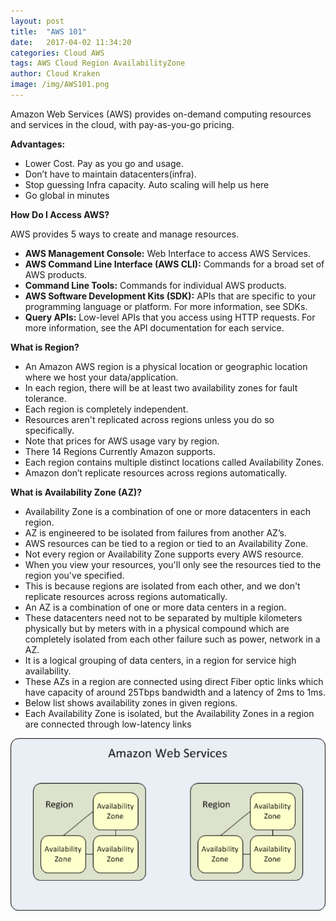 ```yaml
---
layout: post
title:  "AWS 101"
date:   2017-04-02 11:34:20
categories: Cloud AWS
tags: AWS Cloud Region AvailabilityZone
author: Cloud Kraken
image: /img/AWS101.png
---
```



Amazon Web Services (AWS) provides on-demand computing resources and services in the cloud, with pay-as-you-go pricing.

**Advantages:**

* Lower Cost. Pay as you go and usage.
* Don’t have to maintain datacenters(infra).
* Stop guessing Infra capacity. Auto scaling will help us here
* Go global in minutes


**How Do I Access AWS?**

AWS provides 5 ways to create and manage resources.


*	**AWS Management Console:** Web Interface to access AWS Services.
*	**AWS Command Line Interface (AWS CLI):** Commands for a broad set of AWS products.
*	**Command Line Tools:** Commands for individual AWS products.
*	**AWS Software Development Kits (SDK):** APIs that are specific to your programming language or platform. For more information, see SDKs.
*	**Query APIs:** Low-level APIs that you access using HTTP requests. For more information, see the API documentation for each service.

**What is Region?**

* An Amazon AWS region is a physical location or geographic location where we host your data/application. 
* In each region, there will be at least two availability zones for fault tolerance.
* Each region is completely independent.
* Resources aren't replicated across regions unless you do so specifically.
* Note that prices for AWS usage vary by region.
* There 14 Regions Currently Amazon supports.
* Each region contains multiple distinct locations called Availability Zones.
* Amazon don’t replicate resources across regions automatically.


**What is Availability Zone (AZ)?**

* Availability Zone is a combination of one or more datacenters in each region.
* AZ is engineered to be isolated from failures from another AZ’s.
* AWS resources can be tied to a region or tied to an Availability Zone.
* Not every region or Availability Zone supports every AWS resource.
* When you view your resources, you'll only see the resources tied to the region you've specified.
* This is because regions are isolated from each other, and we don't replicate resources across regions automatically.
* An AZ is a combination of one or more data centers in a region.
* These datacenters need not to be separated by multiple kilometers physically but by meters with in a physical compound which are completely isolated from each other failure such as power, network in a AZ.
* It is a logical grouping of data centers, in a region for service high availability.
* These AZs in a region are connected using direct Fiber optic links which have capacity of around 25Tbps bandwidth and a latency of 2ms to 1ms.
* Below list shows availability zones in given regions.
* Each Availability Zone is isolated, but the Availability Zones in a region are connected through low-latency links


![alt text](/img/Region-AZ.png)








